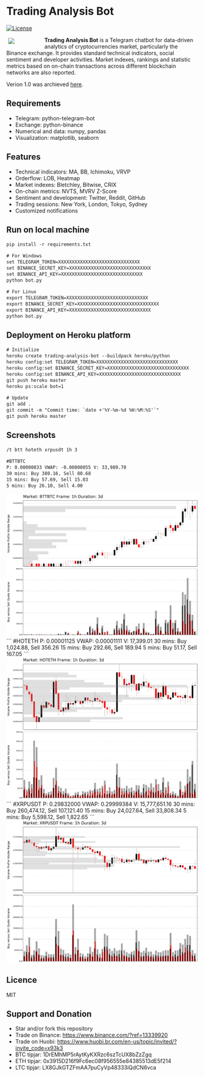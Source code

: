 # Trading Analysis Bot

[![License](https://img.shields.io/badge/license-MIT-blue.svg)](https://opensource.org/licenses/MIT)

<a href="https://t.me/trading_analysis_bot"><img src="https://github.com/trinhvv/trading-analysis-bot/blob/master/docs/img/avatar.png" align="left" hspace="5" vspace="3" width="90"></a>

**Trading Analysis Bot** is a Telegram chatbot for data-driven analytics of cryptocurrencies market, particularly the Binance exchange. It provides standard technical indicators, social sentiment and developer activities. Market indexes, rankings and statistic metrics based on on-chain transactions across different blockchain networks are also reported.

Verion 1.0 was archieved [here](https://github.com/trinhvv/trading-analysis-bot/tree/5ed3707b769b85706ea2072667357e7d5fa721b3).

## Requirements

- Telegram: python-telegram-bot
- Exchange: python-binance
- Numerical and data: numpy, pandas
- Visualization: matplotlib, seaborn

## Features

 - Technical indicators: MA, BB, Ichimoku, VRVP 
 - Orderflow: LOB, Heatmap
 - Market indexes: Bletchley, Bitwise, CRIX 
 - On-chain metrics: NVTS, MVRV Z-Score
 - Sentiment and development: Twitter, Reddit, GitHub
 - Trading sessions: New York, London, Tokyo, Sydney
 - Customized notifications

## Run on local machine

```
pip install -r requirements.txt
```

```
# For Windows
set TELEGRAM_TOKEN=XXXXXXXXXXXXXXXXXXXXXXXXXXXXXX 
set BINANCE_SECRET_KEY=XXXXXXXXXXXXXXXXXXXXXXXXXXXXXX 
set BINANCE_API_KEY=XXXXXXXXXXXXXXXXXXXXXXXXXXXXXX
python bot.py
```

```
# For Linux
export TELEGRAM_TOKEN=XXXXXXXXXXXXXXXXXXXXXXXXXXXXXX 
export BINANCE_SECRET_KEY=XXXXXXXXXXXXXXXXXXXXXXXXXXXXXX 
export BINANCE_API_KEY=XXXXXXXXXXXXXXXXXXXXXXXXXXXXXX
python bot.py
```

## Deployment on Heroku platform

```
# Initialize
heroku create trading-analysis-bot --buildpack heroku/python
heroku config:set TELEGRAM_TOKEN=XXXXXXXXXXXXXXXXXXXXXXXXXXXXXX
heroku config:set BINANCE_SECRET_KEY=XXXXXXXXXXXXXXXXXXXXXXXXXXXXXX 
heroku config:set BINANCE_API_KEY=XXXXXXXXXXXXXXXXXXXXXXXXXXXXXX
git push heroku master
heroku ps:scale bot=1 
```

```
# Update
git add .
git commit -m "Commit time: `date +'%Y-%m-%d %H:%M:%S'`"
git push heroku master
```

## Screenshots

```
/t btt hoteth xrpusdt 1h 3
```
```
#BTTBTC
P: 0.00000033 VWAP: -0.00000055 V: 33,989.78
30 mins: Buy 380.16, Sell 80.68
15 mins: Buy 57.69, Sell 15.03
5 mins: Buy 26.10, Sell 4.00
```
<img src="docs/img/1.jpg" width="700">
```
#HOTETH
P: 0.00001125 VWAP: 0.00001111 V: 17,399.01
30 mins: Buy 1,024.88, Sell 356.26
15 mins: Buy 292.66, Sell 189.94
5 mins: Buy 51.17, Sell 167.05
```
<img src="docs/img/2.jpg" width="700">
```
#XRPUSDT
P: 0.29832000 VWAP: 0.29999384 V: 15,777,651.16
30 mins: Buy 260,474.12, Sell 107,121.40
15 mins: Buy 24,027.64, Sell 33,808.34
5 mins: Buy 5,598.12, Sell 1,822.65
```
<img src="docs/img/3.jpg" width="700">

## Licence
MIT

## Support and Donation

- Star and/or fork this repository
- Trade on Binance: https://www.binance.com/?ref=13339920
- Trade on Huobi: https://www.huobi.br.com/en-us/topic/invited/?invite_code=x93k3
- BTC tipjar: 1DrEMhMP5rAytKyKXRzc6szTcUX8bZzZgq
- ETH tipjar: 0x3915D216f9Fc6ec08f956555e84385513dE5f214
- LTC tipjar: LX8GJkGTZFmAA7puCyVp48333iQdCN6vca
